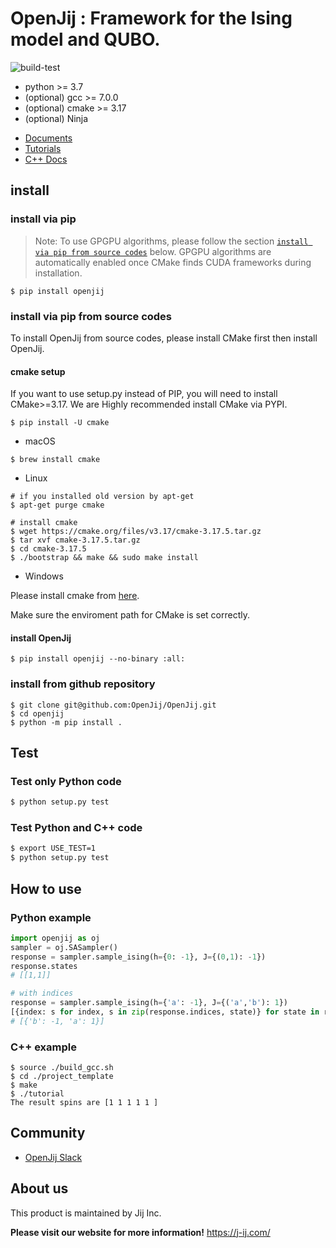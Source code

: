 # OpenJij : Framework for the Ising model and QUBO.

![build-test](https://github.com/OpenJij/OpenJij/workflows/build-test/badge.svg)

* python >= 3.7
* (optional) gcc >= 7.0.0
* (optional) cmake >= 3.17
* (optional) Ninja 

- [Documents](https://openjij.github.io/OpenJij_Documentation/build/html/)
- [Tutorials](https://openjij.github.io/OpenJijTutorial/build/html/index.html)
- [C++ Docs](https://openjij.github.io/OpenJij/html/index.html)

## install

### install via pip
> Note: To use GPGPU algorithms, please follow the section [`install via pip from source codes`](#install-via-pip-from-source-codes) below.
> GPGPU algorithms are automatically enabled once CMake finds CUDA frameworks during installation.
```
$ pip install openjij
```

### install via pip from source codes
To install OpenJij from source codes, please install CMake first then install OpenJij.

#### cmake setup
If you want to use setup.py instead of PIP, you will need to install CMake>=3.17.
We are Highly recommended install CMake via PYPI.
```
$ pip install -U cmake
```
* macOS
```
$ brew install cmake
```

* Linux
```
# if you installed old version by apt-get
$ apt-get purge cmake

# install cmake 
$ wget https://cmake.org/files/v3.17/cmake-3.17.5.tar.gz
$ tar xvf cmake-3.17.5.tar.gz
$ cd cmake-3.17.5
$ ./bootstrap && make && sudo make install 
```

* Windows

Please install cmake from [here](https://cmake.org/download/).


Make sure the enviroment path for CMake is set correctly.

#### install OpenJij
```
$ pip install openjij --no-binary :all:
```

### install from github repository
```
$ git clone git@github.com:OpenJij/OpenJij.git
$ cd openjij
$ python -m pip install .
```

## Test

### Test only Python code
```sh
$ python setup.py test
```

### Test Python and C++ code
```sh
$ export USE_TEST=1
$ python setup.py test
```

## How to use

### Python example

```python
import openjij as oj
sampler = oj.SASampler()
response = sampler.sample_ising(h={0: -1}, J={(0,1): -1})
response.states
# [[1,1]]

# with indices
response = sampler.sample_ising(h={'a': -1}, J={('a','b'): 1})
[{index: s for index, s in zip(response.indices, state)} for state in response.states]
# [{'b': -1, 'a': 1}]
```

### C++ example

```
$ source ./build_gcc.sh
$ cd ./project_template
$ make
$ ./tutorial
The result spins are [1 1 1 1 1 ]
```

## Community

- [OpenJij Slack](https://join.slack.com/t/openjij/shared_invite/enQtNjQyMjIwMzMwNzA4LTQ5MWRjOWYxYmY1Nzk4YzdiYzlmZjIxYjhhMmMxZjAyMzE3MDc1ZWRkYmI1YjhkNjRlOTM1ODE0NTc5Yzk3ZDA)

## About us

This product is maintained by Jij Inc.

**Please visit our website for more information!**
https://j-ij.com/

